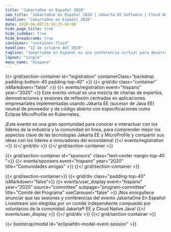 ```yaml
---
title: "JakartaOne en Español 2020"
seo_title: "JakartaOne en Español 2020 | Jakarta EE Software | Cloud Native"
headline: "JakartaOne en Español 2020"
date: 2020-06-09T15:50:25-04:00
hide_page_title: true
hide_sidebar: true
hide_breadcrumb: true
container: "container-fluid"
headline: "12 de octubre del 2020"
tagline: "JakartaOne en Español es una conferencia virtual para desarrolladores y líderes técnicos que ofrece el estado actual y el futuro de Jakarta EE y tecnologías relacionadas, enfocado en el desarrollo de aplicaciones empresariales nativas para la nube."
layout: "single"
menu_name: "hispano"
---
```


{{< grid/section-container id="registration" containerClass="backdrop padding-bottom-40 padding-top-40" >}}
  {{< grid/div class="container" isMarkdown="false" >}}
    {{< events/registration event="hispano" year="2020"  >}}
Este evento virtual es una mezcla de charlas de expertos, demostraciones y sesiones de reflexión centradas en aplicaciones empresariales implementadas usando Jakarta EE (sucesor de Java EE) neutral de proveedor y de código abierto con especificaciones como Eclipse MicroProfile en Kubernetes.

¡Este evento es una gran oportunidad para conocer e interactuar con los líderes de la industria y la comunidad en línea, para comprender mejor los aspectos clave de las tecnologías Jakarta EE y MicroProfile y compartir sus ideas con los líderes e innovadores del ecosistema!
    {{</ events/registration >}}
  {{</ grid/div >}}
{{</ grid/section-container >}}


{{< grid/section-container id="sponsors" class="text-center margin-top-40 ">}}
  {{< events/sponsors event="hispano" year="2020" title="Comunidades amigas" >}}
{{</ grid/section-container >}}

<!-- Add user carousel for committee -->
{{< grid/section-container>}}
  {{< grid/div class="padding-top-40" isMarkdown="false">}}
    {{< events/user_display event="hispano" year="2020"  source="committee" subpage="program-committee" title="Comité del Programa" useCarousel="false" >}}
¡Nos enorgullece anunciar que las sesiones y conferencias del evento JakartaOne En Español Livestream son elegidas por un comité independiente compuesto por voluntarios de la comunidad Jakarta® EE y Cloud Native Java!
    {{</ events/user_display >}}
  {{</ grid/div >}}
{{</ grid/section-container >}}
<!-- Add modal for use w/ agenda -->
{{< bootstrap/modal id="eclipsefdn-modal-event-session" >}}
